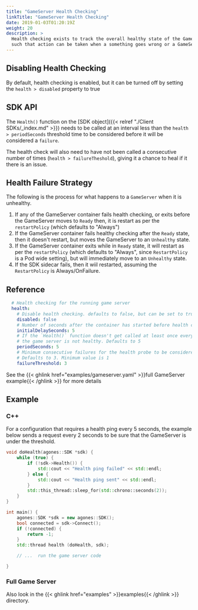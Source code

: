 ```yaml
---
title: "GameServer Health Checking"
linkTitle: "GameServer Health Checking"
date: 2019-01-03T01:20:19Z
weight: 20
description: >
  Health checking exists to track the overall healthy state of the GameServer, 
  such that action can be taken when a something goes wrong or a GameServer drops into an Unhealthy state
---
```


## Disabling Health Checking

By default, health checking is enabled, but it can be turned off by setting the `health > disabled` property to true

## SDK API

The `Health()` function on the [SDK object]({{< relref "./Client SDKs/_index.md" >}}) needs to be called at an interval less than the `health > periodSeconds`
threshold time to be considered before it will be considered a `failure`.

The health check will also need to have not been called a consecutive number of times (`health > failureTheshold`),
giving it a chance to heal if it there is an issue.

## Health Failure Strategy

The following is the process for what happens to a `GameServer` when it is unhealthy.

1. If any of the GameServer container fails health checking, or exits before the GameServer moves to `Ready` then, 
   it is restart as per the `restartPolicy` (which defaults to "Always")
1. If the GameServer container fails healthy checking after the `Ready` state, then it doesn't restart, 
   but moves the GameServer to an `Unhealthy` state.
1. If the GameServer container exits while in `Ready` state, it will restart as per the `restartPolicy` 
   (which defaults to "Always", since `RestartPolicy` is a Pod wide setting), 
   but will immediately move to an `Unhealthy` state.
1. If the SDK sidecar fails, then it wiil restarted, assuming the `RestartPolicy` is Always/OnFailure.

## Reference
```yaml
  # Health checking for the running game server
  health:
    # Disable health checking. defaults to false, but can be set to true
    disabled: false
    # Number of seconds after the container has started before health check is initiated. Defaults to 5 seconds
    initialDelaySeconds: 5
    # If the `Health()` function doesn't get called at least once every period (seconds), then
    # the game server is not healthy. Defaults to 5
    periodSeconds: 5
    # Minimum consecutive failures for the health probe to be considered failed after having succeeded.
    # Defaults to 3. Minimum value is 1
    failureThreshold: 3
```

See the {{< ghlink href="examples/gameserver.yaml" >}}full GameServer example{{< /ghlink >}} for more details

## Example

### C++

For a configuration that requires a health ping every 5 seconds, the example below sends a request every 2 seconds
to be sure that the GameServer is under the threshold.

```cpp
void doHealth(agones::SDK *sdk) {
    while (true) {
        if (!sdk->Health()) {
            std::cout << "Health ping failed" << std::endl;
        } else {
            std::cout << "Health ping sent" << std::endl;
        }
        std::this_thread::sleep_for(std::chrono::seconds(2));
    }
}

int main() {
    agones::SDK *sdk = new agones::SDK();
    bool connected = sdk->Connect();
    if (!connected) {
        return -1;
    }
    std::thread health (doHealth, sdk);

    // ...  run the game server code

}
```

### Full Game Server

Also look in the {{< ghlink href="examples" >}}examples{{< /ghlink >}} directory.

